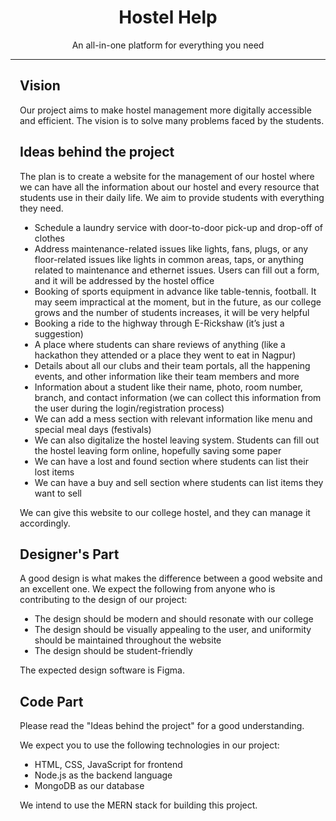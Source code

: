 

<body>
    <div style="text-align: center;">
        <h1>Hostel Help</h1>
        <p>An all-in-one platform for everything you need</p>
        <hr>
    </div>
    <div style="margin-left: 15px;">
        <h2>Vision</h2>
        <p>Our project aims to make hostel management more digitally accessible and efficient. The vision is to solve many problems faced by the students.</p>
        <h2>Ideas behind the project</h2>
        <p>
            The plan is to create a website for the management of our hostel where we can have all the information about our hostel and every resource that students use in their daily life. We aim to provide students with everything they need.
        <ul>
            <li>Schedule a laundry service with door-to-door pick-up and drop-off of clothes</li>
            <li>Address maintenance-related issues like lights, fans, plugs, or any floor-related issues like lights in common areas, taps, or anything related to maintenance and ethernet issues. Users can fill out a form, and it will be addressed by the hostel office</li>
            <li>Booking of sports equipment in advance like table-tennis, football. It may seem impractical at the moment, but in the future, as our college grows and the number of students increases, it will be very helpful</li>
            <li>Booking a ride to the highway through E-Rickshaw (it’s just a suggestion)</li>
            <li>A place where students can share reviews of anything (like a hackathon they attended or a place they went to eat in Nagpur)</li>
            <li>Details about all our clubs and their team portals, all the happening events, and other information like their team members and more</li>
            <li>Information about a student like their name, photo, room number, branch, and contact information (we can collect this information from the user during the login/registration process)</li>
            <li>We can add a mess section with relevant information like menu and special meal days (festivals)</li>
            <li>We can also digitalize the hostel leaving system. Students can fill out the hostel leaving form online, hopefully saving some paper</li>
            <li>We can have a lost and found section where students can list their lost items</li>
            <li>We can have a buy and sell section where students can list items they want to sell</li>
        </ul>
        We can give this website to our college hostel, and they can manage it accordingly.
        </p>
        <h2>Designer's Part</h2>
        <p>A good design is what makes the difference between a good website and an excellent one. We expect the following from anyone who is contributing to the design of our project:</p>
        <ul>
            <li>The design should be modern and should resonate with our college</li>
            <li>The design should be visually appealing to the user, and uniformity should be maintained throughout the website</li>
            <li>The design should be student-friendly</li>
        </ul>
        <p>The expected design software is Figma.</p>
        <h2>Code Part</h2>
        <p>Please read the "Ideas behind the project" for a good understanding.</p>
        <p>
            We expect you to use the following technologies in our project:
        <ul>
            <li>HTML, CSS, JavaScript for frontend</li>
            <li>Node.js as the backend language</li>
            <li>MongoDB as our database</li>
        </ul>
        <p>We intend to use the MERN stack for building this project.</p>
        </p>
    </div>
</body>

</html>
